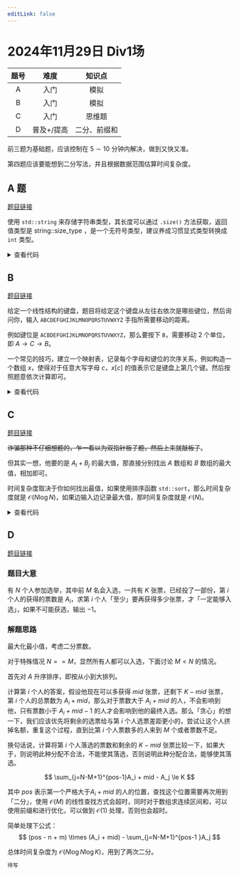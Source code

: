 ```yaml
---
editLink: false 
---
```

# 2024年11月29日 Div1场

|     题号      |     难度      | 知识点 |
| :-----------: | :-----------: | :----: |
|       A       | 入门 | 模拟 |
|   B           |   入门  |  模拟  |
| C             |   入门  |   思维题   |
|D|普及+/提高|二分、前缀和|

前三题为基础题，应该控制在 $5 \sim 10$ 分钟内解决，做到又快又准。

第四题应该要能想到二分写法，并且根据数据范围估算时间复杂度。

## A 题

[题目链接](http://106.55.247.18/p/2604)

使用 `std::string` 来存储字符串类型，其长度可以通过 `.size()` 方法获取，返回值类型是 <sapn class="marker-evy">  string::size_type</sapn> ，是一个无符号类型，建议养成习惯显式类型转换成 `int` 类型。

<details>
  <summary>查看代码</summary>

::: code-group
```cpp
#include <bits/stdc++.h>
using namespace std;

int main() {
    int ans = 0;
    for (int i = 1; i <= 12; ++i) {
        string s;
        cin >> s; 
        if ((int)s.size() == i) { // [!code highlight]
            ans++; 
        }
    }
    cout << ans << endl;
}
```

```python
ans = 0

for i in range(1, 12 + 1):
    s = input()  
    if len(s) == i:  
        ans += 1  

print(ans)
# 或者一行写完
# print(sum(i + 1 == len(input().strip()) for i in range(12)))
```

::: 
</details>

## B

[题目链接](http://106.55.247.18/p/2605)

给定一个线性结构的键盘，题目将给定这个键盘从左往右依次是哪些键位，然后询问你，输入 `ABCDEFGHIJKLMNOPQRSTUVWXYZ` 手指所需要移动的距离。

例如键位是 `ACBDEFGHIJKLMNOPQRSTUVWXYZ`，那么要按下 `B`，需要移动 $2$ 个单位，即 $A \rightarrow  C \rightarrow B$。

一个常见的技巧，建立一个映射表，记录每个字母和键位的次序关系，例如构造一个数组 $x$，使得对于任意大写字母 $c$，$x[c]$ 的值表示它是键盘上第几个键。然后按照题意依次计算即可。

<details>
  <summary>查看代码</summary>

::: code-group

```cpp
#include <bits/stdc++.h>
using namespace std;

int main() {
    string s;
    cin >> s;
    vector<int> x(26);
    for (int i = 0; i < 26; ++i) // [!code highlight:2]
        x[s[i] - 'A'] = i;
    int ans = 0;
    for (int i = 0; i < 25; ++i)
        ans += abs(x[i] - x[i + 1]);
    cout << ans << endl;
}
```

```Python
s = input()
x = [0] * 26
for i in range(26):
    x[ord(s[i]) - ord("A")] = i
ans = 0
for i in range(25):
    ans += abs(x[i] - x[i + 1])
print(ans)
```

:::
</details>

## C

[题目链接](http://106.55.247.18/p/2606)

~~诈骗那种不仔细想题的，乍一看以为双指针板子题，然后上来就敲板子~~。

但其实一想，他要的是 $A_i + B_j$ 的最大值，那直接分别找出 $A$ 数组和 $B$ 数组的最大值，相加即可。

时间复杂度取决于你如何找出最值，如果使用排序函数 `std::sort`，那么时间复杂度就是 $\mathcal{O}(N \log N)$，如果边输入边记录最大值，那时间复杂度就是 $\mathcal{O}(N)$。

<details>
  <summary>查看代码</summary>

::: code-group

```cpp
#include <bits/stdc++.h>
using namespace std;

int main() {
    int N;
    cin >> N;
    int a = -1e9, b = -1e9;
    for (int i = 0; i < N; ++i) {
        int x;
        cin >> x;
        a = max(a, x);
    }
    for (int i = 0; i < N; ++i) {
        int x;
        cin >> x;
        b = max(b, x);
    }
    cout << a + b << endl;
}
```

```Python
N = int(input())
A = list(map(int, input().split()))
B = list(map(int, input().split()))
print(max(A) + max(B))
"""
也可以压缩到两行里
input()
print(max(map(int, input().split())) + max(map(int, input().split())))
"""
```

:::
</details>

## D

[题目链接](http://106.55.247.18/p/2607)

### 题目大意

有 $N$ 个人参加选举，其中前 $M$ 名会入选，一共有 $K$ 张票，已经投了一部份，第 $i$ 个人的获得的票数是 $A_i$，求第 $i$ 个人「至少」要再获得多少张票，才「一定能够入选」，如果不可能获选，输出 $-1$。

### 解题思路

最大化最小值，考虑二分票数。

对于特殊情况 $N == M$，显然所有人都可以入选，下面讨论 $M < N$ 的情况。

首先对 $A$ 升序排序，即按从小到大排列。

计算第 $i$ 个人的答案，假设他现在可以多获得 $mid$ 张票，还剩下 $K -mid$ 张票，第 $i$ 个人的总票数为 $A_i + mid$，那么对于票数大于 $A_i + mid$ 的人，不会影响到他，只有票数小于 $A_i + mid - 1$ 的人才会影响到他的最终入选。那么「贪心」的想一下，我们应该优先将剩余的选票给与第 $i$ 个人选票差距更小的，尝试让这个人挤掉名额，重复这个过程，直到比第 $i$ 个人票数多的人来到 $M$ 个或者票数不足。

换句话说，计算将第 $i$ 个人落选的票数和剩余的 $K - mid$ 张票比较一下，如果大于，则说明此种分配不合法，不能使其落选，否则说明此种分配合法，能够使其落选。

$$
\sum_{j=N-M+1}^{pos-1}A_i + mid - A_j \le K
$$

其中 $pos$ 表示第一个严格大于$A_i+mid$ 的人的位置，查找这个位置需要再次用到「二分」，使用 $\mathcal{O}(M)$ 的线性查找方式会超时，同时对于数组求连续区间和，可以使用前缀和进行优化，可以做到 $\mathcal{O}(1)$ 处理，否则也会超时。

简单处理下公式：
$$
(pos - n + m) \times (A_i + mid) - \sum_{j=N-M+1}^{pos-1 }A_j
$$

总体时间复杂度为 $\mathcal{O}(N \log N \log K)$，用到了两次二分。

```cpp
待写
```

